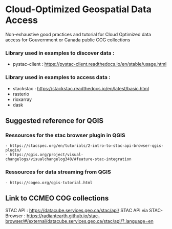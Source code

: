 # Cloud-Optimized Geospatial Data Access
Non-exhaustive good practices and tutorial for Cloud Optimized data access
for Gouvernment or Canada public COG collections

### Library used in examples to discover data : 

- pystac-client : https://pystac-client.readthedocs.io/en/stable/usage.html

### Library used in examples to access data : 

- stackstac : https://stackstac.readthedocs.io/en/latest/basic.html
- rasterio
- rioxarray
- dask

## Suggested reference for QGIS 

### Ressources for the stac browser plugin in QGIS
    - https://stacspec.org/en/tutorials/2-intro-to-stac-api-browser-qgis-plugin/
    - https://qgis.org/project/visual-changelogs/visualchangelog340/#feature-stac-integration

### Ressources for data streaming from QGIS
    - https://cogeo.org/qgis-tutorial.html

## Link to CCMEO COG collections 
STAC API : https://datacube.services.geo.ca/stac/api/
STAC API via STAC-Browser : https://radiantearth.github.io/stac-browser/#/external/datacube.services.geo.ca/stac/api/?.language=en
